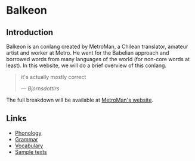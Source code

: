 # Balkeon
## Introduction
Balkeon is an conlang created by MetroMan, a Chilean translator, amateur artist and worker at Metro. He went for the Babelian approach and borrowed words from many languages of the world (for non-core words at least).
In this website, we will do a brief overview of this conlang.

<blockquote>
<p>it's actually mostly correct</p>
<cite>― Bjornsdottirs</cite>
</blockquote>

The full breakdown will be available at [MetroMan's website](https://www.metroman.me/).

## Links
- [Phonology](Phonology/index.md)
- [Grammar](Grammar/index.md)
- [Vocabulary](Vocabulary/index.md)
- [Sample texts](Literature/index.md)
